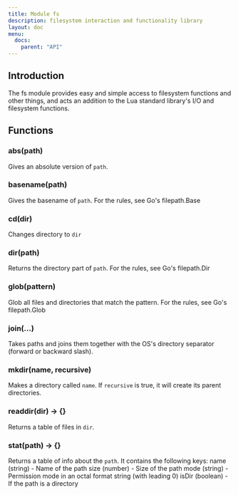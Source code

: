 ```yaml
---
title: Module fs
description: filesystem interaction and functionality library
layout: doc
menu:
  docs:
    parent: "API"
---
```


## Introduction
The fs module provides easy and simple access to filesystem functions
and other things, and acts an addition to the Lua standard library's
I/O and filesystem functions.

## Functions
### abs(path)
Gives an absolute version of `path`.

### basename(path)
Gives the basename of `path`. For the rules,
see Go's filepath.Base

### cd(dir)
Changes directory to `dir`

### dir(path)
Returns the directory part of `path`. For the rules, see Go's
filepath.Dir

### glob(pattern)
Glob all files and directories that match the pattern.
For the rules, see Go's filepath.Glob

### join(...)
Takes paths and joins them together with the OS's
directory separator (forward or backward slash).

### mkdir(name, recursive)
Makes a directory called `name`. If `recursive` is true, it will create its parent directories.

### readdir(dir) -> {}
Returns a table of files in `dir`.

### stat(path) -> {}
Returns a table of info about the `path`.
It contains the following keys:
name (string) - Name of the path
size (number) - Size of the path
mode (string) - Permission mode in an octal format string (with leading 0)
isDir (boolean) - If the path is a directory

